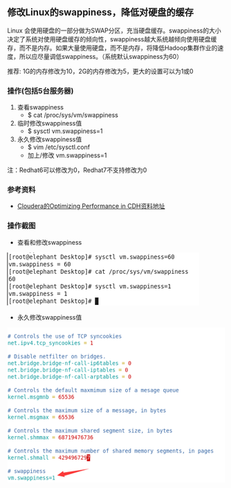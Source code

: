 ## 修改Linux的swappiness，降低对硬盘的缓存 
Linux 会使用硬盘的一部分做为SWAP分区，充当硬盘缓存。swappiness的大小决定了系统对使用硬盘缓存的倾向性，swappiness越大系统越倾向使用硬盘缓存，而不是内存。如果大量使用硬盘，而不是内存，将降低Hadoop集群作业的速度，所以应尽量调低swappiness。（系统默认swappiness为60）

推荐: 1G的内存修改为10，2G的内存修改为5，更大的设置可以为1或0

### 操作(包括5台服务器)
1. 查看swappiness 
	- $ cat /proc/sys/vm/swappiness
2. 临时修改swappiness值 
	- $ sysctl vm.swappiness=1
3. 永久修改swappiness值 
	- $ vim /etc/sysctl.conf
	- 加上/修改 vm.swappiness=1
	
注：Redhat6可以修改为0，Redhat7不支持修改为0

### 参考资料
- [Cloudera的Optimizing Performance in CDH资料地址](https://www.cloudera.com/documentation/enterprise/5-9-x/topics/cdh_admin_performance.html#cdh_performance__section_xpq_sdf_jq)

### 操作截图
- 查看和修改swappiness

![查看和修改的截图](cat_sysctl_swappiness.png)

- 永久修改swappiness值
 
![](swappiness.png)
